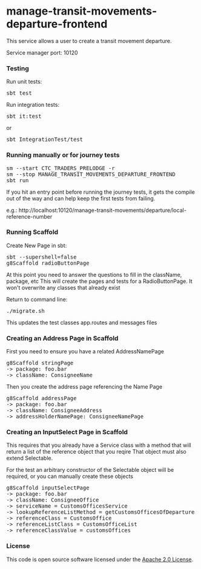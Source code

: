 
# manage-transit-movements-departure-frontend

This service allows a user to create a transit movement departure.

Service manager port: 10120

### Testing

Run unit tests:
<pre>sbt test</pre>  
Run integration tests:  
<pre>sbt it:test</pre>  
or
<pre>sbt IntegrationTest/test</pre>  

### Running manually or for journey tests

<pre>sm --start CTC_TRADERS_PRELODGE -r
sm --stop MANAGE_TRANSIT_MOVEMENTS_DEPARTURE_FRONTEND
sbt run
</pre>

If you hit an entry point before running the journey tests, it gets the compile out of the way and can help keep the first tests from failing.  

e.g.: http://localhost:10120/manage-transit-movements/departure/local-reference-number

### Running Scaffold

Create New Page in sbt:
<pre>sbt --supershell=false
g8Scaffold radioButtonPage
</pre>
At this point you need to answer the questions to fill in the className, package, etc
This will create the pages and tests for a RadioButtonPage. It won't overwrite any classes that already exist

Return to command line:
<pre>./migrate.sh
</pre>

This updates the test classes app.routes and messages files

### Creating an Address Page in Scaffold
First you need to ensure you have a related AddressNamePage
<pre>g8Scaffold stringPage
-> package: foo.bar
-> className: ConsigneeName
</pre>

Then you create the address page referencing the Name Page
<pre>g8Scaffold addressPage
-> package: foo.bar
-> className: ConsigneeAddress
-> addressHolderNamePage: ConsigneeNamePage
</pre>

### Creating an InputSelect Page in Scaffold
This requires that you already have a Service class with a method that will return a list of the reference object that you reqire
That object must also extend Selectable.

For the test an arbitrary constructor of the Selectable object will be required, or you can manually create these objects
<pre>g8Scaffold inputSelectPage
-> package: foo.bar
-> className: ConsigneeOffice
-> serviceName = CustomsOfficesService
-> lookupReferenceListMethod = getCustomsOfficesOfDeparture
-> referenceClass = CustomsOffice
-> referenceListClass = CustomsOfficeList
-> referenceClassValue = customsOffices
</pre>
### License

This code is open source software licensed under the [Apache 2.0 License]("http://www.apache.org/licenses/LICENSE-2.0.html").

